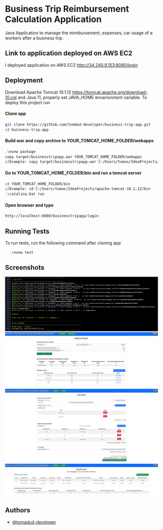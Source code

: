 
# Business Trip Reimbursement Calculation Application

Java Application to manage the reimbursement, expenses, car usage of a workers after a business trip.

## Link to application deployed on AWS EC2
I deployed application on AWS EC2
http://34.240.9.153:8080/login


## Deployment

Download Apache Tomcat 10.1.12 https://tomcat.apache.org/download-10.cgi and Java 11, properly set JAVA_HOME envarionment variable.
To deploy this project run

#### Clone app
```bash
git clone https://github.com/tomdud-developer/business-trip-app.git
cd business-trip-app
```

#### Build war and copy archive to YOUR_TOMCAT_HOME_FOLDER/webapps
```bash
.\mvnw package
copy target/businesstripapp.war YOUR_TOMCAT_HOME_FOLDER/webapps
//Example: copy target/businesstripapp.war C:/Users/tomas/IdeaProjects/apache-tomcat-10.1.12/webapps
```

#### Go to YOUR_TOMCAT_HOME_FOLDER/bin and run a tomcat server
```bash
cd YOUR_TOMCAT_HOME_FOLDER/bin 
//Example: cd C:/Users/tomas/IdeaProjects/apache-tomcat-10.1.12/bin
.\catalina.bat run
```

#### Open browser and type
```bash
http://localhost:8080/businesstripapp/login
```

## Running Tests

To run tests, run the following command after cloning app

```bash
  .\mvnw test
```

## Screenshots
![tests.png](assets%2Ftests.png)
![admin-panel.png](assets%2Fadmin-panel.png)
![calculator.png](assets%2Fcalculator.png)
![dashboard.png](assets%2Fdashboard.png)


## Authors

- [@tomadud-developer](https://www.github.com/tomadud-developer)

